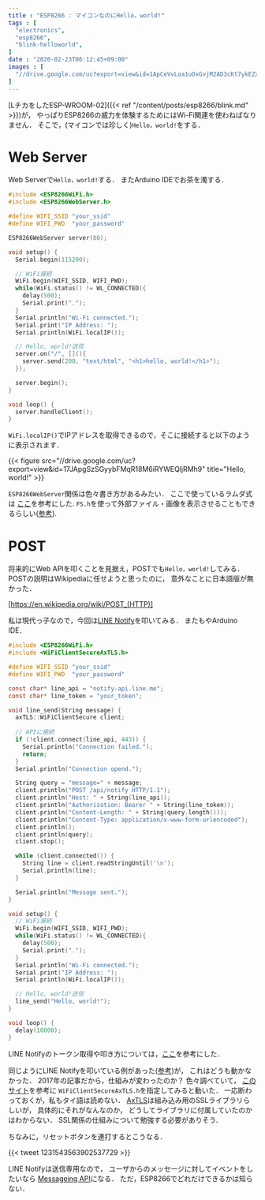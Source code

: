 ```yaml
---
title : "ESP8266 : マイコンなのにHello，world!"
tags : [
  "electronics",
  "esp8266",
  "blink-helloworld",
]
date : "2020-02-23T06:12:45+09:00"
images : [
  "//drive.google.com/uc?export=view&id=1ApCeVvLoa1uOxGvjM2AD3cKt7ykEZxmE",
]
---
```


[LチカをしたESP-WROOM-02]({{< ref "/content/posts/esp8266/blink.md" >}})が，
やっぱりESP8266の威力を体験するためにはWi-Fi関連を使わねばなりません．
そこで，(マイコンでは珍しく)`Hello，world!`をする．

<!--more-->

# Web Server

Web Serverで`Hello，world!`する．
またArduino IDEでお茶を濁する．

```c
#include <ESP8266WiFi.h>
#include <ESP8266WebServer.h>

#define WIFI_SSID "your_ssid"
#define WIFI_PWD  "your_password"

ESP8266WebServer server(80);

void setup() {
  Serial.begin(115200);

  // WiFi接続
  WiFi.begin(WIFI_SSID, WIFI_PWD);
  while(WiFi.status() != WL_CONNECTED){
    delay(500);
    Serial.print(".");
  }
  Serial.println("Wi-Fi connected.");
  Serial.print("IP Address: ");
  Serial.println(WiFi.localIP());

  // Hello, wprld!送信
  server.on("/", [](){
    server.send(200, "text/html", "<h1>hello, world!</h1>");
  });

  server.begin();
}

void loop() {
  server.handleClient();
}
```

`WiFi.localIP()`でIPアドレスを取得できるので，そこに接続すると以下のように表示されます．


{{< figure src="//drive.google.com/uc?export=view&id=17JApgSzSGyybFMqR18M6iRYWEQljRMh9" title="Hello, world!" >}}

`ESP8266WebServer`関係は色々書き方があるみたい．
ここで使っているラムダ式は
[ここ](https://iot.keicode.com/esp8266/esp8266-webserver.php)を参考にした.
`FS.h`を使って外部ファイル・画像を表示させることもできるらしい([参考](https://qiita.com/cyclon2joker/items/f293b613d866e046b062)).

# POST

将来的にWeb APIを叩くことを見据え，POSTでも`Hello，world!`してみる．
POSTの説明はWikipediaに任せようと思ったのに，
意外なことに日本語版が無かった．

[https://en.wikipedia.org/wiki/POST_(HTTP)]

私は現代っ子なので，今回は[LINE Notify](https://notify-bot.line.me/ja/)を叩いてみる．
またもやArduino IDE．

```c
#include <ESP8266WiFi.h>
#include <WiFiClientSecureAxTLS.h>

#define WIFI_SSID "your_ssid"
#define WIFI_PWD  "your_password"

const char* line_api = "notify-api.line.me";
const char* line_token = "your_token";

void line_send(String message) {
  axTLS::WiFiClientSecure client;
  
  // APIに接続
  if (!client.connect(line_api, 443)) {
    Serial.println("Connection failed.");
    return;
  }
  Serial.println("Connection opend.");

  String query = "message=" + message;
  client.println("POST /api/notify HTTP/1.1");
  client.println("Host: " + String(line_api));
  client.println("Authorization: Bearer " + String(line_token));
  client.println("Content-Length: " + String(query.length()));
  client.println("Content-Type: application/x-www-form-urlencoded");
  client.println();
  client.println(query);
  client.stop();

  while (client.connected()) {
    String line = client.readStringUntil('\n');
    Serial.println(line);
  }

  Serial.println("Message sent.");
}

void setup() {
  // WiFi接続
  WiFi.begin(WIFI_SSID, WIFI_PWD);
  while(WiFi.status() != WL_CONNECTED){
    delay(500);
    Serial.print(".");
  }
  Serial.println("Wi-Fi connected.");
  Serial.print("IP Address: ");
  Serial.println(WiFi.localIP());

  // Hello, world!送信
  line_send("Hello, world!");
}

void loop() {
  delay(10000);
}
```

LINE Notifyのトークン取得や叩き方については，[ここ](https://qiita.com/iitenkida7/items/576a8226ba6584864d95)を参考にした．

同じようにLINE Notifyを叩いている例があった([参考](https://next.rikunabi.com/journal/20170719_t12_iq/))が，
これはどうも動かなかった．
2017年の記事だから，仕組みが変わったのか？
色々調べていて，
[このサイト](https://www.ioxhop.com/article/47/esp8266-esp8285-%E0%B8%81%E0%B8%B1%E0%B8%9A%E0%B8%81%E0%B8%B2%E0%B8%A3%E0%B8%AA%E0%B9%88%E0%B8%87%E0%B8%81%E0%B8%B2%E0%B8%A3%E0%B9%81%E0%B8%88%E0%B9%89%E0%B8%87%E0%B9%80%E0%B8%95%E0%B8%B7%E0%B8%AD%E0%B8%99%E0%B9%80%E0%B8%82%E0%B9%89%E0%B8%B2-line)を参考に
`WiFiClientSecureAxTLS.h`を指定してみると動いた．
一応断わっておくが，私もタイ語は読めない．
[AxTLS](http://axtls.sourceforge.net/)は組み込み用のSSLライブラリらしいが，
具体的にそれがなんなのか，
どうしてライブラリに付属していたのかはわからない．
SSL関係の仕組みについて勉強する必要がありそう．

ちなみに，リセットボタンを連打するとこうなる．

{{< tweet 1231543563902537729 >}}

LINE Notifyは送信専用なので，
ユーザからのメッセージに対してイベントをしたいなら
[Messageing API](https://developers.line.biz/ja/services/messaging-api/)になる．
ただ，ESP8266でどれだけできるかは知らない．

